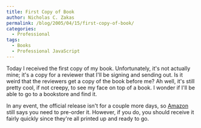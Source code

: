 ```yaml
---
title: First Copy of Book
author: Nicholas C. Zakas
permalink: /blog/2005/04/15/first-copy-of-book/
categories:
  - Professional
tags:
  - Books
  - Professional JavaScript
---
```

Today I received the first copy of my book. Unfortunately, it's not actually mine; it's a copy for a reviewer that I'll be signing and sending out. Is it weird that the reviewers get a copy of the book before me? Ah well, it's still pretty cool, if not creepy, to see my face on top of a book. I wonder if I'll be able to go to a bookstore and find it.

In any event, the official release isn't for a couple more days, so <a title="Pre-order my book" rel="external" href="http://www.amazon.com/exec/obidos/tg/detail/-/0764579088/qid=1105481108/sr=8-2/ref=sr_8_xs_ap_i1_xgl14/102-9733195-7492141?v=glance&s=books&n=507846">Amazon</a> still says you need to pre-order it. However, if you do, you should receive it fairly quickly since they're all printed up and ready to go.
